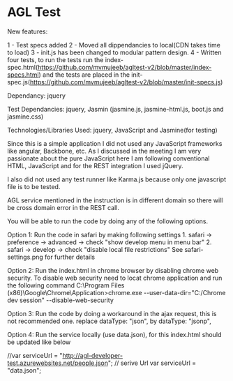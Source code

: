 # AGL Test

New features:

1 - Test specs added
2 - Moved all dippendancies to local(CDN takes time to load)
3 - init.js has been changed to modular pattern design.
4 - Written four tests, to run the tests run the index-spec.html(https://github.com/mvmujeeb/agltest-v2/blob/master/index-specs.html) and the tests are placed in the init-spec.js(https://github.com/mvmujeeb/agltest-v2/blob/master/init-specs.js)

Dependancy: jquery

Test Dependancies: jquery, Jasmin (jasmine.js, jasmine-html.js, boot.js and jasmine.css)

Technologies/Libraries Used: jquery,  JavaScript and Jasmine(for testing)

Since this is a simple application I did not used any JavaScript frameworks like angular, Backbone, etc. As I discussed in the meeting I am very passionate about the pure JavaScript here I am following conventional HTML, JavaScript and for the REST integration I used jQuery.

I also did not used any test runner like Karma.js because only one javascript file is to be tested. 

AGL service mentioned in the instruction is in different domain so there will be cross domain error in the REST call.

You will be able to run the code by doing any of the following options.

Option 1: Run the code in safari by making following settings 1. safari -> preference -> advanced -> check "show develop menu in menu bar" 2. safari -> develop -> check "disable local file restrictions" See safari-settings.png for further details

Option 2: Run the index.html in chrome browser by disabling chrome web security. To disable web security need to locat chrome application and run the following command C:\Program Files (x86)\Google\Chrome\Application>chrome.exe --user-data-dir="C:/Chrome dev session" --disable-web-security

Option 3: Run the code by doing a workaround in the ajax request, this is not recommended one. replace dataType: "json",
by dataType: "jsonp",

Option 4: Run the service locally (use data.json), for this index.html should be updated like below

//var serviceUrl = "http://agl-developer-test.azurewebsites.net/people.json"; // serive Url var serviceUrl = "data.json";

